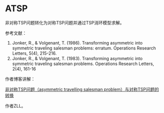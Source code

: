# ATSP

非对称TSP问题转化为对称TSP问题并通过TSP消环模型求解。

参考文献：

1. Jonker, R., & Volgenant, T. (1986). Transforming asymmetric into symmetric traveling salesman problems: erratum. Operations Research Letters, 5(4), 215-216.
2. Jonker, R., & Volgenant, T. (1983). Transforming asymmetric into symmetric traveling salesman problems. Operations Research Letters, 2(4), 161-16

作者博客讲解：

[非对称TSP问题（asymmetric travelling salesman problem）与对称TSP问题的转换](https://blog.csdn.net/zll_hust/article/details/114288869)

作者ZLL。